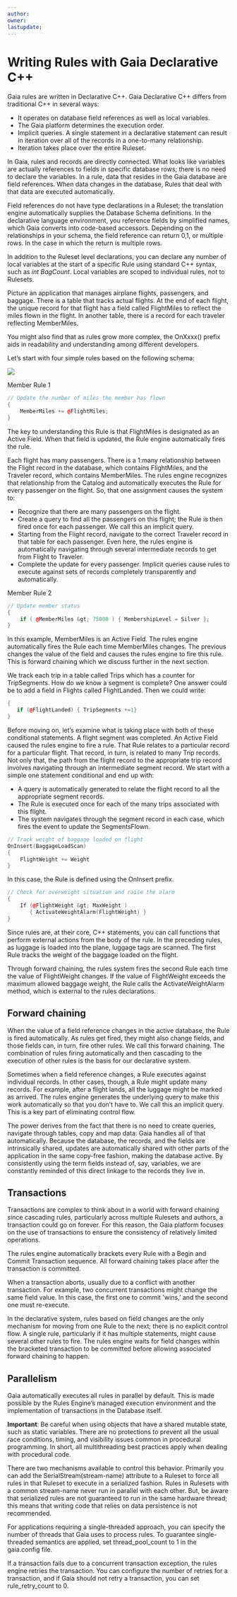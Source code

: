 ```yaml
---
author: 
owner: 
lastupdate: 
---
```


# Writing Rules with Gaia Declarative C++

Gaia rules are written in Declarative C++. Gaia Declarative C++ differs from traditional C++ in several ways:

-   It operates on database field references as well as local variables. 
-   The Gaia platform determines the execution order.
-   Implicit queries. A single statement in a declarative statement can result in iteration over all of the records in a one-to-many relationship.
-   Iteration takes place over the entire Ruleset.

In Gaia, rules and records are directly connected. What looks like variables are actually references to fields in specific database rows; there is no need to declare the variables. In a rule, data that resides in the Gaia database are field references. When data changes in the database, Rules that deal with that data are executed automatically.

Field references do not have type declarations in a Ruleset; the translation engine automatically supplies the Database Schema definitions. In the declarative language environment, you reference fields by simplified names, which Gaia converts into code-based
accessors. Depending on the relationships in your schema, the field reference can return 0,1, or multiple rows. In the case in which the return is multiple rows.

In addition to the Ruleset level declarations, you can declare any number of local variables at the start of a specific Rule using standard C++ syntax, such as *int BagCount*. Local variables are scoped to individual rules, not to Rulesets.

Picture an application that manages airplane flights, passengers, and baggage. There is a table that tracks actual flights. At the end of each flight, the unique record for that flight has a field called FlightMiles to reflect the miles flown in the flight. In another table, there is a record for each traveler reflecting MemberMiles.

You might also find that as rules grow more complex, the OnXxxx() prefix aids in readability and understanding among different developers.

Let’s start with four simple rules based on the following schema:

![](images/flight-schema.png)

Member Rule 1

```cpp
// Update the number of miles the member has flown
{
    MemberMiles += @FlightMiles;
}
```


The key to understanding this Rule is that FlightMiles is designated as an Active Field. When that field is updated, the Rule engine automatically fires the rule.

Each flight has many passengers. There is a 1:many relationship between the Flight record in the database, which contains FlightMiles, and the Traveler record, which contains MemberMiles. The rules engine recognizes that relationship from the Catalog and automatically executes the Rule for every passenger on the flight. So, that one assignment causes the system to:

-   Recognize that there are many passengers on the flight.
-   Create a query to find all the passengers on this flight; the Rule is then fired once for each passenger. We call this an implicit query.
-   Starting from the Flight record, navigate to the correct Traveler record in that table for each passenger. Even here, the rules engine is automatically navigating through several intermediate records to get from Flight to Traveler.
-   Complete the update for every passenger. Implicit queries cause rules to execute against sets of records completely transparently and automatically.

Member Rule 2

```cpp
// Update member status
{
    if ( @MemberMiles &gt; 75000 ) { MembershipLevel = Silver };
}
```

In this example, MemberMiles is an Active Field. The rules engine automatically fires the Rule each time MemberMiles changes. The previous changes the value of the field and causes the rules engine to fire this rule. This is forward chaining which we discuss further in the next section.

We track each trip in a table called Trips which has a counter for TripSegments. How do we know a segment is complete? One answer could be to add a field in Flights called FlightLanded. Then we could write:

```cpp
{
   if (@FlightLanded) { TripSegments +=1}
}
```

Before moving on, let’s examine what is taking place with both of these conditional statements. A flight segment was completed. An Active Field caused the rules engine to fire a rule. That Rule relates to a particular record for a particular flight. That record, in turn, is related to many Trip records. Not only that, the path from the flight record to the appropriate trip record involves navigating through an intermediate segment record. We start with a simple one statement conditional and end up with:

-   A query is automatically generated to relate the flight record to all the appropriate segment records.
-   The Rule is executed once for each of the many trips associated with this flight.
-   The system navigates through the segment record in each case, which fires the event to update the SegmentsFlown.

```cpp
// Track weight of baggage loaded on flight
OnInsert(BaggageLoadScan)
{
    FlightWeight += Weight
}
```

In this case, the Rule is defined using the OnInsert prefix.

```cpp
// Check for overweight situation and raise the alarm
{
    If (@FlightWeight &gt; MaxWeight )
       { ActivateWeightAlarm(FlightWeight) }
}
```

Since rules are, at their core, C++ statements, you can call functions that perform external actions from the body of the rule. In the preceding rules, as luggage is loaded into the plane, luggage tags are scanned. The first Rule tracks the weight of the baggage loaded on the flight.

Through forward chaining, the rules system fires the second Rule each time the value of FlightWeight changes. If the value of FlightWeight exceeds the maximum allowed baggage weight, the Rule calls the ActivateWeightAlarm method, which is external to the rules declarations.

## Forward chaining

When the value of a field reference changes in the active database, the Rule is fired automatically. As rules get fired, they might also change fields, and those fields can, in turn, fire other rules. We call this
forward chaining. The combination of rules firing automatically and then cascading to the execution of other rules is the basis for our declarative system.

Sometimes when a field reference changes, a Rule executes against individual records. In other cases, though, a Rule might update many records. For example, after a flight lands, all the luggage might be marked as arrived. The rules engine generates the underlying query to make this work automatically so that you don’t have to. We call this an implicit query. This is a key part of eliminating control flow.

The power derives from the fact that there is no need to create queries, navigate through tables, copy and map data: Gaia handles all of that automatically. Because the database, the records, and the fields are intrinsically shared, updates are automatically shared with other parts of the application in the same copy-free fashion, making the database active. By consistently using the term fields instead of, say, variables, we are constantly reminded of this direct linkage to the records they live in.

## Transactions

Transactions are complex to think about in a world with forward chaining since cascading rules, particularly across multiple Rulesets and authors, a transaction could go on forever. For this reason, the Gaia platform focuses on the use of transactions to ensure the consistency of relatively limited operations.

The rules engine automatically brackets every Rule with a Begin and Commit Transaction sequence. All forward chaining takes place after the transaction is committed.

When a transaction aborts, usually due to a conflict with another transaction. For example, two concurrent transactions might change the same field value. In this case, the first one to commit 'wins,’ and the second one must re-execute.

In the declarative system, rules based on field changes are the only mechanism for moving from one Rule to the next; there is no explicit control flow. A single rule, particularly if it has multiple statements, might cause several other rules to fire. The rules engine waits for field changes within the bracketed transaction to be committed before allowing associated forward chaining to happen.

## Parallelism

Gaia automatically executes all rules in parallel by default. This is made possible by the Rules Engine’s managed execution environment and the implementation of transactions in the Database itself.

**Important**: Be careful when using objects that have a shared mutable state, such as static variables. There are no protections to prevent all the usual race conditions, timing, and visibility issues common in procedural programming. In short, all multithreading best practices apply when dealing with procedural code.

There are two mechanisms available to control this behavior. Primarily you can add the SerialStream(stream-name) attribute to a Ruleset to force all rules in that Ruleset to execute in a serialized fashion. Rules in Rulesets with a common stream-name never run in parallel with each other. But, be aware that serialized rules are not guaranteed to run in the same hardware thread; this means that writing code that relies on data persistence is not recommended.

For applications requiring a single-threaded approach, you can specify the number of threads that Gaia uses to process rules. To guarantee single-threaded semantics are applied, set thread\_pool\_count to 1 in the gaia.config file.

If a transaction fails due to a concurrent transaction exception, the rules engine retries the transaction. You can configure the number of retries for a transaction, and if Gaia should not retry a transaction, you can set rule\_retry\_count to 0.
